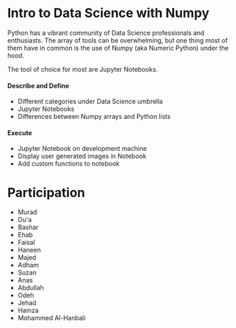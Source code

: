 # Intro to Data Science with Numpy

Python has a vibrant community of Data Science professionals and enthusiasts. The array of tools can be overwhelming, but one thing most of them have in common is the use of Numpy (aka Numeric Python) under the hood.

The tool of choice for most are Jupyter Notebooks.

#### Describe and Define

- Different categories under Data Science umbrella
- Jupyter Notebooks
- Differences between Numpy arrays and Python lists

#### Execute

- Jupyter Notebook on development machine
- Display user generated images in Notebook
- Add custom functions to notebook

# Participation
- Murad
- Du'a
- Bashar
- Ehab
- Faisal
- Haneen
- Majed 
- Adham
- Suzan
- Anas
- Abdullah
- Odeh
- Jehad
- Hamza
- Mohammed Al-Hanbali